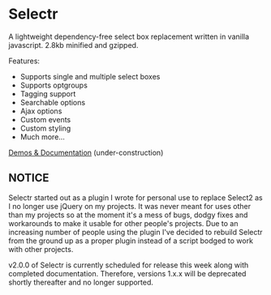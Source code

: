 # Selectr
A lightweight dependency-free select box replacement written in vanilla javascript. 2.8kb minified and gzipped.

Features:

* Supports single and multiple select boxes
* Supports optgroups
* Tagging support
* Searchable options
* Ajax options
* Custom events
* Custom styling
* Much more...

[Demos & Documentation](http://mobius.ovh/docs/selectr) (under-construction)

## NOTICE

Selectr started out as a plugin I wrote for personal use to replace Select2 as I no longer use jQuery on my projects. It was never meant for uses other than my projects so at the moment it's a mess of bugs, dodgy fixes and workarounds to make it usable for other people's projects. Due to an increasing number of people using the plugin I've decided to rebuild Selectr from the ground up as a proper plugin instead of a script bodged to work with other projects.

v2.0.0 of Selectr is currently scheduled for release this week along with completed documentation. Therefore, versions 1.x.x will be deprecated shortly thereafter and no longer supported.


